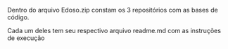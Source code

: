 Dentro do arquivo Edoso.zip constam os 3 repositórios com as bases de código.

Cada um deles tem seu respectivo arquivo readme.md com as instruções de execução
